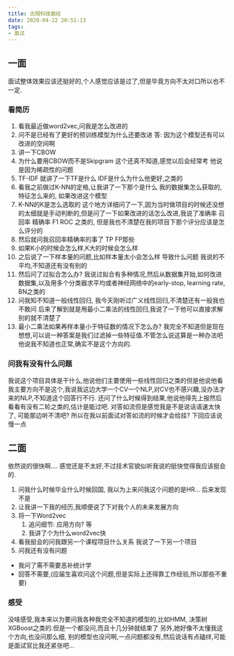 ```yaml
---
title: 志翔科技面经
date: 2020-04-22 20:51:13
tags:
- 面试
---
```

## 一面
面试整体效果应该还挺好的,个人感觉应该是过了,但是毕竟方向不太对口所以也不一定.
### 看简历
1. 看我最近做word2vec,问我是怎么改进的
2. 问不是已经有了更好的预训练模型为什么还要改进
   答: 因为这个模型还有可以改进的空间啊
3. 讲一下CBOW
4. 为什么要用CBOW而不是Skipgram 这个还真不知道,感觉以后会经常考
   他说是因为稀疏性的问题
5. TF-IDF
   就讲了一下TF是什么 IDF是什么为什么他更好,之类的
6. 看我之前做过K-NN的定格,让我讲了一下那个是什么
   我的数据集怎么获取的,特征怎么来的, 如果改进这个模型
7. K-NN的K是怎么选取的
   这个地方详细问了一下,因为当时做项目的时候还没想的太细就是手动判断的,但是问了一下如果改进的话怎么改进,我说了准确率 召回率 精确率 F1 ROC 之类的, 但是我也不清楚在我的项目下那个评分应该是怎么评分的
8. 然后就问我召回率精确率的事了 TP FP那些
9. 如果K小的时候会怎么样,K大的时候会怎么样
10. 之后说了一下样本量的问题,比如样本量太小会怎么样 导致什么问题
    我说的不平均,不知道还有没有别的
11. 然后问了过拟合怎么办?
    我说过拟合有多种情况,然后从数据集开始,如何改进数据集,以及用多个分类器求平均或者神经网络中的early-stop, learning rate, BN之类的
12. 问我知不知道一般线性回归, 我今天刚听过广义线性回归,不清楚还有一般我也不敢问
    后来了解到就是用最小二乘法的线性回归,我说了一下他可以直接求解别的就不清楚了
13. 最小二乘法如果再样本量小于特征数的情况下怎么办?
    我完全不知道但是现在想想,可以说一种答案是我们过滤掉一些特征值.不管怎么说这算是一种办法吧
    他说我不知道也正常,确实不是这个方向的.

### 问我有没有什么问题
我说这个项目具体是干什么,他说他们主要使用一些线性回归之类的但是他说他看我主要方向不是这个,我说我这边大学一个CV一个NLP,对CV也不感兴趣,没办法才来的NLP,不知道这个回答行不行.
还问了什么时候得到结果,他说他得先上报然后看看有没有二轮之类的,估计是能过吧.
对答如流但是感觉我是不是说话语速太快了, 可能那边听不清吧? 所以在我以前面试对答如流的时候才会给挂?
下回应该说慢一点

## 二面
依然说的很快啊.... 感觉还是不太好,不过技术官貌似听我说的挺快觉得我应该挺会的.
1. 问我什么时候毕业什么时候回国, 我以为上来问我这个问题的是HR... 后来发现不是
2. 让我讲一下我的经历,我顺便说了下对我个人的未来发展方向
3. 将一下Word2vec
   1. 追问细节: 应用方向? 等
   2. 我讲了个为什么word2vec快
4. 看我挺会的问我跟另一个课程项目什么关系
   我说了一下另一个项目
5. 问我还有没有问题
  - 我问了需不需要恶补统计学
  - 回答不需要,(应届生喜欢问这个问题,但是实际上还得靠工作经验,所以那些不重要)
### 感受
没啥感受,我本来以为要问我各种我完全不知道的模型的,比如HMM, 决策树 XGBoost之类的.但是一个都没问,而且十几分钟就结束了
另外,她好像不太懂我这个方向,也没问那么细, 别的模型也没问啊,一点问题都没有,然后说话有点磕绊,可能是面试官比我还紧张吧...
